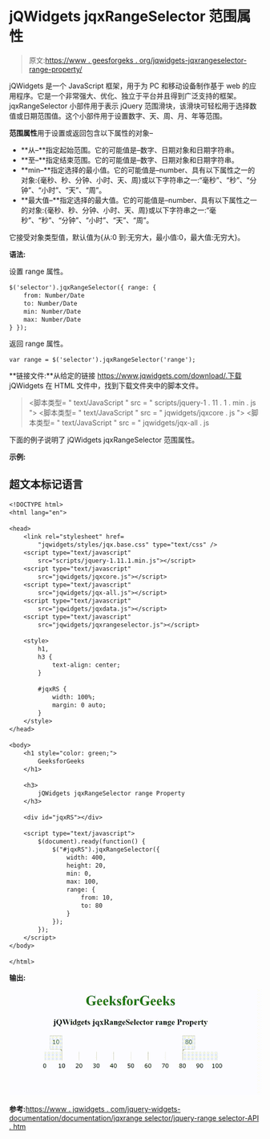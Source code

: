 # jQWidgets jqxRangeSelector 范围属性

> 原文:[https://www . geesforgeks . org/jqwidgets-jqxrangeselector-range-property/](https://www.geeksforgeeks.org/jqwidgets-jqxrangeselector-range-property/)

jQWidgets 是一个 JavaScript 框架，用于为 PC 和移动设备制作基于 web 的应用程序。它是一个非常强大、优化、独立于平台并且得到广泛支持的框架。jqxRangeSelector 小部件用于表示 jQuery 范围滑块，该滑块可轻松用于选择数值或日期范围值。这个小部件用于设置数字、天、周、月、年等范围。

**范围属性**用于设置或返回包含以下属性的对象–

*   **从–**指定起始范围。它的可能值是–数字、日期对象和日期字符串。
*   **至–**指定结束范围。它的可能值是–数字、日期对象和日期字符串。
*   **min–**指定选择的最小值。它的可能值是–number、具有以下属性之一的对象:{毫秒、秒、分钟、小时、天、周}或以下字符串之一:“毫秒”、“秒”、“分钟”、“小时”、“天”、“周”。
*   **最大值–**指定选择的最大值。它的可能值是–number、具有以下属性之一的对象:{毫秒、秒、分钟、小时、天、周}或以下字符串之一:“毫秒”、“秒”、“分钟”、“小时”、“天”、“周”。

它接受对象类型值，默认值为{从:0 到:无穷大，最小值:0，最大值:无穷大}。

**语法:**

设置 range 属性。

```
$('selector').jqxRangeSelector({ range: {
    from: Number/Date
    to: Number/Date
    min: Number/Date
    max: Number/Date
} });
```

返回 range 属性。

```
var range = $('selector').jqxRangeSelector('range');
```

**链接文件:**从给定的链接 https://www.jqwidgets.com/download/.下载 jQWidgets 在 HTML 文件中，找到下载文件夹中的脚本文件。

> <link rel="”stylesheet”" href="”jqwidgets/styles/jqx.base.css”" type="”text/css”">
> <脚本类型= " text/JavaScript " src = " scripts/jquery-1 . 11 . 1 . min . js "></脚本类型>
> <脚本类型= " text/JavaScript " src = " jqwidgets/jqxcore . js "></脚本类型>
> <脚本类型= " text/JavaScript " src = " jqwidgets/jqx-all . js

下面的例子说明了 jQWidgets jqxRangeSelector 范围属性。

**示例:**

## 超文本标记语言

```
<!DOCTYPE html>
<html lang="en">

<head>
    <link rel="stylesheet" href=
        "jqwidgets/styles/jqx.base.css" type="text/css" />
    <script type="text/javascript" 
        src="scripts/jquery-1.11.1.min.js"></script>
    <script type="text/javascript" 
        src="jqwidgets/jqxcore.js"></script>
    <script type="text/javascript" 
        src="jqwidgets/jqx-all.js"></script>
    <script type="text/javascript" 
        src="jqwidgets/jqxdata.js"></script>
    <script type="text/javascript" 
        src="jqwidgets/jqxrangeselector.js"></script>

    <style>
        h1,
        h3 {
            text-align: center;
        }

        #jqxRS {
            width: 100%;
            margin: 0 auto;
        }
    </style>
</head>

<body>
    <h1 style="color: green;">
        GeeksforGeeks
    </h1>

    <h3>
        jQWidgets jqxRangeSelector range Property
    </h3>

    <div id="jqxRS"></div>

    <script type="text/javascript">
        $(document).ready(function() {
            $("#jqxRS").jqxRangeSelector({
                width: 400,
                height: 20,
                min: 0,
                max: 100,
                range: {
                    from: 10,
                    to: 80
                }
            });
        });
    </script>
</body>

</html>
```

**输出:**

![](img/ace57b40ed3c904c8a7ba77cbfcbcbd1.png)

**参考:**[https://www . jqwidgets . com/jquery-widgets-documentation/documentation/jqxrange selector/jquery-range selector-API . htm](https://www.jqwidgets.com/jquery-widgets-documentation/documentation/jqxrangeselector/jquery-rangeselector-api.htm)